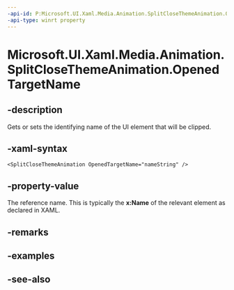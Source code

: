 ```yaml
---
-api-id: P:Microsoft.UI.Xaml.Media.Animation.SplitCloseThemeAnimation.OpenedTargetName
-api-type: winrt property
---
```


<!-- Property syntax
public string OpenedTargetName { get;  set; }
-->

# Microsoft.UI.Xaml.Media.Animation.SplitCloseThemeAnimation.OpenedTargetName

## -description
Gets or sets the identifying name of the UI element that will be clipped.

## -xaml-syntax
```xaml
<SplitCloseThemeAnimation OpenedTargetName="nameString" />
```


## -property-value
The reference name. This is typically the **x:Name** of the relevant element as declared in XAML.

## -remarks

## -examples

## -see-also
